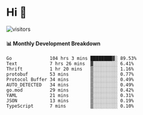 # Hi 👋
 
![visitors](https://visitor-badge.glitch.me/badge?page_id=sorcererxw.sorcererx)

#### 📊 Monthly Development Breakdown

<!--START_SECTION:waka-->
```text
Go              104 hrs 3 mins ████████▓░ 89.53%
Text            7 hrs 26 mins  ▓░░░░░░░░░ 6.41%
Thrift          1 hr 20 mins   ▒░░░░░░░░░ 1.16%
protobuf        53 mins        ▒░░░░░░░░░ 0.77%
Protocol Buffer 34 mins        ▒░░░░░░░░░ 0.49%
AUTO_DETECTED   34 mins        ▒░░░░░░░░░ 0.49%
go.mod          29 mins        ▒░░░░░░░░░ 0.42%
YAML            21 mins        ▒░░░░░░░░░ 0.31%
JSON            13 mins        ▒░░░░░░░░░ 0.19%
TypeScript      7 mins         ▒░░░░░░░░░ 0.10%
```
<!--END_SECTION:waka-->
